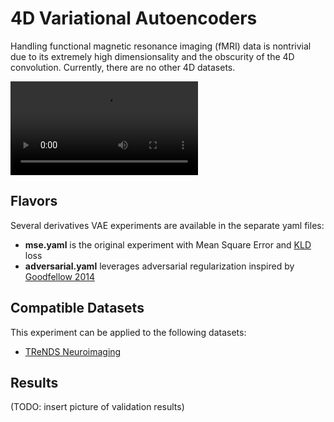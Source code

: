 # 4D Variational Autoencoders
Handling functional magnetic resonance imaging (fMRI) data is nontrivial due to its extremely high dimensionsality and the obscurity of the 4D convolution. Currently, there are no other 4D datasets.

![fMRI example](images/example.webm)

## Flavors
Several derivatives VAE experiments are available in the separate yaml files:
- **mse.yaml** is the original experiment with Mean Square Error and [KLD](https://en.wikipedia.org/wiki/Kullback%E2%80%93Leibler_divergence) loss
- **adversarial.yaml** leverages adversarial regularization inspired by [Goodfellow 2014](https://arxiv.org/abs/1406.2661)

## Compatible Datasets
This experiment can be applied to the following datasets:
- [TReNDS Neuroimaging](https://www.kaggle.com/c/trends-assessment-prediction/)

## Results
(TODO: insert picture of validation results)